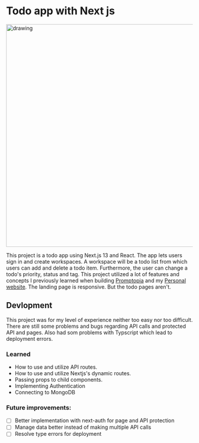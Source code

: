 # Todo app with Next js

<img src="https://media4.giphy.com/media/v1.Y2lkPTc5MGI3NjExbWhocTA0aXdyMTJqc3FjZnpvYWRjZ2s1ZjUwcjMxOTc0ZmNvbm55dCZlcD12MV9pbnRlcm5hbF9naWZfYnlfaWQmY3Q9Zw/9kJjASl32rCWPlhbSZ/giphy.gif" alt="drawing" width="600" style="display: block; margin: auto;"/>

This project is a todo app using Next.js 13 and React. The app lets users sign in and create workspaces. A workspace will be a todo list from which users can add and delete a todo item. Furthermore, the user can change a todo's priority, status and tag. This project utilized a lot of features and concepts I previously learned when building [Promptopia](https://github.com/abbbringu/promptopia) and my [Personal website](https://github.com/abbbringu/Personal-website).
The landing page is responsive. But the todo pages aren't.

## Devlopment

This project was for my level of experience neither too easy nor too difficult. There are still some problems and bugs regarding API calls and protected API and pages. Also had som problems with Typscript which lead to deployment errors. 

### Learned

- How to use and utilize API routes.
- How to use and utilize Nextjs's dynamic routes.
- Passing props to child components.
- Implementing Authentication
- Connecting to MongoDB

### Future improvements:

- [ ] Better implementation with next-auth for page and API protection
- [ ] Manage data better instead of making multiple API calls
- [ ] Resolve type errors for deployment
